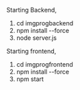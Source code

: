 Starting Backend,
1. cd imgprogbackend
2. npm install --force
3. node server.js

Starting frontend,
1. cd imgprogfrontend
2. npm install --force
3. npm start